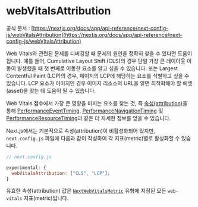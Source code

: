 # webVitalsAttribution

공식 문서 : [https://nextjs.org/docs/app/api-reference/next-config-js/webVitalsAttribution](https://nextjs.org/docs/app/api-reference/next-config-js/webVitalsAttribution)

Web Vitals와 관련된 문제를 디버깅할 때 문제의 원인을 정확히 찾을 수 있다면 도움이 됩니다. 예를 들어, Cumulative Layout Shift (CLS)의 경우 단일 가장 큰 레이아웃 이동이 발생했을 때 첫 번째로 이동한 요소를 알고 싶을 수 있습니다. 또는 Largest Contentful Paint (LCP)의 경우, 페이지의 LCP에 해당하는 요소를 식별하고 싶을 수 있습니다. LCP 요소가 이미지인 경우 이미지 리소스의 URL을 알면 최적화해야 할 에셋(asset)을 찾는 데 도움이 될 수 있습니다.

Web Vitals 점수에서 가장 큰 영향을 미치는 요소를 찾는 것, 즉 [속성(attribution)](https://github.com/GoogleChrome/web-vitals/blob/4ca38ae64b8d1e899028c692f94d4c56acfc996c/README.md#attribution)을 통해 [PerformanceEventTiming](https://developer.mozilla.org/en-US/docs/Web/API/PerformanceEventTiming), [PerformanceNavigationTiming](https://developer.mozilla.org/en-US/docs/Web/API/PerformanceNavigationTiming) 및 [PerformanceResourceTiming](https://developer.mozilla.org/en-US/docs/Web/API/PerformanceResourceTiming)과 같은 더 자세한 정보를 얻을 수 있습니다.

Next.js에서는 기본적으로 속성(attribution)이 비활성화되어 있지만, `next.config.js` 파일에 다음과 같이 작성하여 각 지표(metric)별로 활성화할 수 있습니다.

```jsx
// next.config.js

experimental: {
  webVitalsAttribution: ["CLS", "LCP"];
}
```

유효한 속성(attribution) 값은 [`NextWebVitalsMetric`](https://github.com/vercel/next.js/blob/442378d21dd56d6e769863eb8c2cb521a463a2e0/packages/next/shared/lib/utils.ts#L43) 유형에 지정된 모든 `web-vitals` 지표(metric)입니다.
